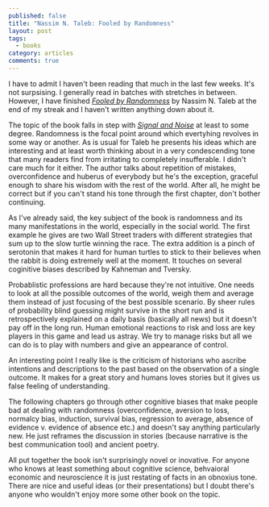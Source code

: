 ```yaml
---
published: false
title: "Nassim N. Taleb: Fooled by Randomness"
layout: post
tags: 
  - books
category: articles
comments: true
---
```


I have to admit I haven't been reading that much in the last few weeks. It's not surpsising. I generally read in batches with stretches in between. However, I have finished [*Fooled by Randomness*](https://www.goodreads.com/book/show/18244668-zr-dn-nahodilost) by Nassim N. Taleb at the end of my streak and I haven't written anything down about it.

The topic of the book falls in step with [*Signal and Noise*](/articles/nate-silver-signal-and-noise/) at least to some degree. Randomness is the focal point around which evertyhing revolves in some way or another. As is usual for Taleb he presents his ideas which are interesting and at least worth thinking about in a very condescending tone that many readers find from irritating to completely insufferable. I didn't care much for it either. The author talks about repetition of mistakes, overconfidence and huberus of everybody but he's the exception, graceful enough to share his wisdom with the rest of the world. After all, he might be correct but if you can't stand his tone through the first chapter, don't bother continuing.

As I've already said, the key subject of the book is randomness and its many manifestations in the world, especially in the social world. The first example he gives are two Wall Street traders with different strategies that sum up to the slow turtle winning the race. The extra addition is a pinch of serotonin that makes it hard for human turtles to stick to their believes when the rabbit is doing extremely well at the moment. It touches on several coginitive biases described by Kahneman and Tversky.

Probablistic professions are hard because they're not intuitive.  One needs to look at all the possible outcomes of the world, weigh them and average them instead of just focusing of the best possible scenario. By sheer rules of probability blind guessing might survive in the short run and is retrospectively explained on a daily basis (basically all news) but it doesn't pay off in the long run. Human emotional reactions to risk and loss are key players in this game and lead us astray. We try to manage risks but all we can do is to play with numbers and give an appearance of control.

An interesting point I really like is the criticism of historians who ascribe intentions and descriptions to the past based on the observation of a single outcome. It makes for a great story and humans loves stories but it gives us false feeling of understanding.

The following chapters go through other cognitive biases that make people bad at dealing with randomness (overconfidence, aversion to loss, normalcy bias, induction, survival bias, regression to average, absence of evidence v. evidence of absence  etc.) and doesn't say anything particularly new. He just reframes the discussion in stories (because narrative is the best communication tool) and ancient poetry.

All put together the book isn't surprisingly novel or inovative. For anyone who knows at least something about cognitive science, behvaioral economic and neuroscience it is just restating of facts in an obnoxius tone. There are nice and useful ideas (or their presentations) but I doubt there's anyone who wouldn't enjoy more some other book on the topic.
